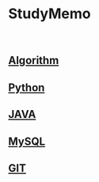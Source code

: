 # StudyMemo

<br>


## [Algorithm](./Algorithm)

## [Python](./Python)

## [JAVA](./JAVA)

## [MySQL](./MySQL)

## [GIT](./GIT)
